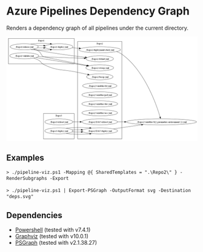 # Azure Pipelines Dependency Graph
Renders a dependency graph of all pipelines under the current directory.

![Dependency Graph of the pipelines in this repository. Three subgraphs for Repo1, Repo2 and Repo3 with dependencies from Repo1 to Repo2, Repo3 to Repo2 and Repo2 to a variable template.](demo.png)

## Examples

    > ./pipeline-viz.ps1 -Mapping @{ SharedTemplates = ".\Repo2\" } -RenderSubgraphs -Export 

    > ./pipeline-viz.ps1 | Export-PSGraph -OutputFormat svg -Destination "deps.svg"

## Dependencies
- [Powershell](https://learn.microsoft.com/en-us/powershell/) (tested with v7.4.1)
- [Graphviz](https://graphviz.org/) (tested with v10.0.1)
- [PSGraph](https://github.com/KevinMarquette/PSGraph) (tested with v2.1.38.27)